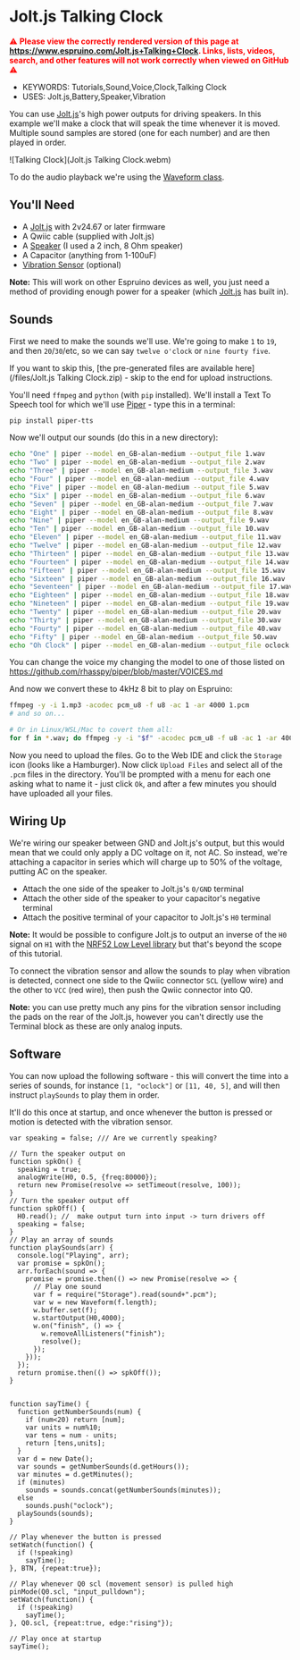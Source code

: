 <!--- Copyright (c) 2024 Gordon Williams, Pur3 Ltd. See the file LICENSE for copying permission. -->
Jolt.js Talking Clock
=======================

<span style="color:red">:warning: **Please view the correctly rendered version of this page at https://www.espruino.com/Jolt.js+Talking+Clock. Links, lists, videos, search, and other features will not work correctly when viewed on GitHub** :warning:</span>

* KEYWORDS: Tutorials,Sound,Voice,Clock,Talking Clock
* USES: Jolt.js,Battery,Speaker,Vibration

You can use  [Jolt.js](/Jolt.js)'s high power outputs for driving speakers. In this example we'll make a clock that will speak the time whenever it is moved. Multiple sound samples are stored (one for each number) and are then played in order.

![Talking Clock](Jolt.js Talking Clock.webm)

To do the audio playback we're using the [Waveform class](/Waveform).


You'll Need
------------

* A [Jolt.js](/Jolt.js) with 2v24.67 or later firmware
* A Qwiic cable (supplied with Jolt.js)
* A [Speaker](/Speaker) (I used a 2 inch, 8 Ohm speaker)
* A Capacitor (anything from 1-100uF)
* [Vibration Sensor](/Vibration) (optional)

**Note:** This will work on other Espruino devices as well, you just need a method of providing enough power for a speaker (which [Jolt.js](/Jolt.js) has built in).

Sounds
------

First we need to make the sounds we'll use. We're going to make `1` to `19`, and then `20`/`30`/etc, so we can say `twelve o'clock` or `nine fourty five`.

If you want to skip this, [the pre-generated files are available here](/files/Jolt.js Talking Clock.zip) - skip to the end for upload instructions.

You'll need `ffmpeg` and `python` (with `pip` installed). We'll install a Text To Speech tool for which we'll use [Piper](https://github.com/rhasspy/piper) - type this in a terminal:

```Bash
pip install piper-tts
```

Now we'll output our sounds (do this in a new directory):

```Bash
echo "One" | piper --model en_GB-alan-medium --output_file 1.wav
echo "Two" | piper --model en_GB-alan-medium --output_file 2.wav
echo "Three" | piper --model en_GB-alan-medium --output_file 3.wav
echo "Four" | piper --model en_GB-alan-medium --output_file 4.wav
echo "Five" | piper --model en_GB-alan-medium --output_file 5.wav
echo "Six" | piper --model en_GB-alan-medium --output_file 6.wav
echo "Seven" | piper --model en_GB-alan-medium --output_file 7.wav
echo "Eight" | piper --model en_GB-alan-medium --output_file 8.wav
echo "Nine" | piper --model en_GB-alan-medium --output_file 9.wav
echo "Ten" | piper --model en_GB-alan-medium --output_file 10.wav
echo "Eleven" | piper --model en_GB-alan-medium --output_file 11.wav
echo "Twelve" | piper --model en_GB-alan-medium --output_file 12.wav
echo "Thirteen" | piper --model en_GB-alan-medium --output_file 13.wav
echo "Fourteen" | piper --model en_GB-alan-medium --output_file 14.wav
echo "Fifteen" | piper --model en_GB-alan-medium --output_file 15.wav
echo "Sixteen" | piper --model en_GB-alan-medium --output_file 16.wav
echo "Seventeen" | piper --model en_GB-alan-medium --output_file 17.wav
echo "Eighteen" | piper --model en_GB-alan-medium --output_file 18.wav
echo "Nineteen" | piper --model en_GB-alan-medium --output_file 19.wav
echo "Twenty" | piper --model en_GB-alan-medium --output_file 20.wav
echo "Thirty" | piper --model en_GB-alan-medium --output_file 30.wav
echo "Fourty" | piper --model en_GB-alan-medium --output_file 40.wav
echo "Fifty" | piper --model en_GB-alan-medium --output_file 50.wav
echo "Oh Clock" | piper --model en_GB-alan-medium --output_file oclock.wav
```

You can change the voice my changing the model to one of those listed on https://github.com/rhasspy/piper/blob/master/VOICES.md

And now we convert these to 4kHz 8 bit to play on Espruino:

```Bash
ffmpeg -y -i 1.mp3 -acodec pcm_u8 -f u8 -ac 1 -ar 4000 1.pcm
# and so on...

# Or in Linux/WSL/Mac to covert them all:
for f in *.wav; do ffmpeg -y -i "$f" -acodec pcm_u8 -f u8 -ac 1 -ar 4000 "${f%.*}.pcm"; done
```

Now you need to upload the files. Go to the Web IDE and click the `Storage` icon (looks like a Hamburger). Now click `Upload Files`
and select all of the `.pcm` files in the directory. You'll be prompted with a menu for each one asking what to name it - just click `Ok`,
and after a few minutes you should have uploaded all your files.


Wiring Up
--------

We're wiring our speaker between GND and Jolt.js's output, but this would
mean that we could only apply a DC voltage on it, not AC. So instead, we're
attaching a capacitor in series which will charge up to 50% of the voltage,
putting AC on the speaker.

* Attach the one side of the speaker to Jolt.js's `0/GND` terminal
* Attach the other side of the speaker to your capacitor's negative terminal
* Attach the positive terminal of your capacitor to Jolt.js's `H0` terminal

**Note:** It would be possible to configure Jolt.js to output an inverse
of the `H0` signal on `H1` with the [NRF52 Low Level library](/NRF52LL)
but that's beyond the scope of this tutorial.

To connect the vibration sensor and allow the sounds to play when vibration is detected,
connect one side to the Qwiic connector `SCL` (yellow wire) and the other to `VCC` (red wire),
then push the Qwiic connector into Q0.

**Note:** you can use pretty much any pins for the vibration sensor including the pads
on the rear of the Jolt.js, however you can't directly use the Terminal block as these
are only analog inputs.

Software
---------

You can now upload the following software - this will convert the time
into a series of sounds, for instance `[1, "oclock"]` or `[11, 40, 5]`,
and will then instruct `playSounds` to play them in order.

It'll do this once at startup, and once whenever the button is pressed or motion is detected with the vibration sensor.

```JS
var speaking = false; /// Are we currently speaking?

// Turn the speaker output on
function spkOn() {
  speaking = true;
  analogWrite(H0, 0.5, {freq:80000});
  return new Promise(resolve => setTimeout(resolve, 100));
}
// Turn the speaker output off
function spkOff() {
  H0.read(); //  make output turn into input -> turn drivers off
  speaking = false;
}
// Play an array of sounds
function playSounds(arr) {
  console.log("Playing", arr);
  var promise = spkOn();
  arr.forEach(sound => {
    promise = promise.then(() => new Promise(resolve => {
      // Play one sound
      var f = require("Storage").read(sound+".pcm");
      var w = new Waveform(f.length);
      w.buffer.set(f);
      w.startOutput(H0,4000);
      w.on("finish", () => {
        w.removeAllListeners("finish");
        resolve();
      });
    }));
  });
  return promise.then(() => spkOff());
}


function sayTime() {
  function getNumberSounds(num) {
    if (num<20) return [num];
    var units = num%10;
    var tens = num - units;
    return [tens,units];
  }
  var d = new Date();
  var sounds = getNumberSounds(d.getHours());
  var minutes = d.getMinutes();
  if (minutes)
    sounds = sounds.concat(getNumberSounds(minutes));
  else
    sounds.push("oclock");
  playSounds(sounds);
}

// Play whenever the button is pressed
setWatch(function() {
  if (!speaking)
    sayTime();
}, BTN, {repeat:true});

// Play whenever Q0 scl (movement sensor) is pulled high
pinMode(Q0.scl, "input_pulldown");
setWatch(function() {
  if (!speaking)
    sayTime();
}, Q0.scl, {repeat:true, edge:"rising"});

// Play once at startup
sayTime();
```
